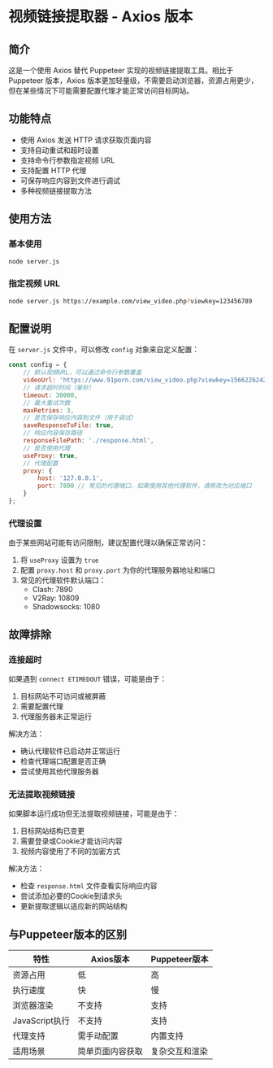 # 视频链接提取器 - Axios 版本

## 简介

这是一个使用 Axios 替代 Puppeteer 实现的视频链接提取工具。相比于 Puppeteer 版本，Axios 版本更加轻量级，不需要启动浏览器，资源占用更少，但在某些情况下可能需要配置代理才能正常访问目标网站。

## 功能特点

- 使用 Axios 发送 HTTP 请求获取页面内容
- 支持自动重试和超时设置
- 支持命令行参数指定视频 URL
- 支持配置 HTTP 代理
- 可保存响应内容到文件进行调试
- 多种视频链接提取方法

## 使用方法

### 基本使用

```bash
node server.js
```

### 指定视频 URL

```bash
node server.js https://example.com/view_video.php?viewkey=123456789
```

## 配置说明

在 `server.js` 文件中，可以修改 `config` 对象来自定义配置：

```javascript
const config = {
    // 默认视频URL，可以通过命令行参数覆盖
    videoUrl: 'https://www.91porn.com/view_video.php?viewkey=1566226242',
    // 请求超时时间（毫秒）
    timeout: 30000,
    // 最大重试次数
    maxRetries: 3,
    // 是否保存响应内容到文件（用于调试）
    saveResponseToFile: true,
    // 响应内容保存路径
    responseFilePath: './response.html',
    // 是否使用代理
    useProxy: true,
    // 代理配置
    proxy: {
        host: '127.0.0.1',
        port: 7890 // 常见的代理端口，如果使用其他代理软件，请修改为对应端口
    }
};
```

### 代理设置

由于某些网站可能有访问限制，建议配置代理以确保正常访问：

1. 将 `useProxy` 设置为 `true`
2. 配置 `proxy.host` 和 `proxy.port` 为你的代理服务器地址和端口
3. 常见的代理软件默认端口：
   - Clash: 7890
   - V2Ray: 10809
   - Shadowsocks: 1080

## 故障排除

### 连接超时

如果遇到 `connect ETIMEDOUT` 错误，可能是由于：

1. 目标网站不可访问或被屏蔽
2. 需要配置代理
3. 代理服务器未正常运行

解决方法：
- 确认代理软件已启动并正常运行
- 检查代理端口配置是否正确
- 尝试使用其他代理服务器

### 无法提取视频链接

如果脚本运行成功但无法提取视频链接，可能是由于：

1. 目标网站结构已变更
2. 需要登录或Cookie才能访问内容
3. 视频内容使用了不同的加密方式

解决方法：
- 检查 `response.html` 文件查看实际响应内容
- 尝试添加必要的Cookie到请求头
- 更新提取逻辑以适应新的网站结构

## 与Puppeteer版本的区别

| 特性 | Axios版本 | Puppeteer版本 |
|------|----------|---------------|
| 资源占用 | 低 | 高 |
| 执行速度 | 快 | 慢 |
| 浏览器渲染 | 不支持 | 支持 |
| JavaScript执行 | 不支持 | 支持 |
| 代理支持 | 需手动配置 | 内置支持 |
| 适用场景 | 简单页面内容获取 | 复杂交互和渲染 |
